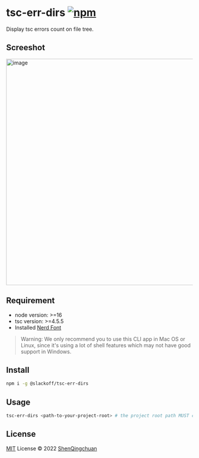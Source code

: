 # tsc-err-dirs [![npm](https://img.shields.io/npm/v/@slackoff/tsc-err-dirs.svg)](https://npmjs.com/package/@slackoff/tsc-err-dirs)

Display tsc errors count on file tree.

## Screeshot

<img width="612" alt="image" src="https://user-images.githubusercontent.com/46062972/190348158-a42b47d5-468f-4b9e-b555-36f6dc680fc4.png">

## Requirement
 
- node version: >=16
- tsc version: >=4.5.5
- Installed [Nerd Font](https://github.com/ryanoasis/nerd-fonts)

> Warning: We only recommend you to use this CLI app in Mac OS or Linux, 
  since it's using a lot of shell features which may not have good support in Windows.

## Install

```bash
npm i -g @slackoff/tsc-err-dirs
```

## Usage

```bash
tsc-err-dirs <path-to-your-project-root> # the project root path MUST contains `tsconfig.json`
```

## License

[MIT](./LICENSE) License © 2022 [ShenQingchuan](https://github.com/ShenQingchuan)

